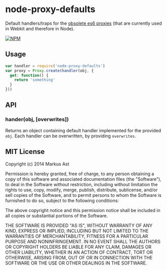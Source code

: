 # node-proxy-defaults

Default handlers/traps for the [obsolete es6 proxies](http://wiki.ecmascript.org/doku.php?do=show&id=harmony:proxies#trap_defaults) (that are currently used in Webkit and therefore in Node).

[![NPM][npm]](https://npmjs.org/package/node-proxy-defaults)

## Usage

```js
var handler = require('node-proxy-defaults')
var proxy = Proxy.create(handler(obj, {
  get: function() {
    return 'something'
  }
}))
```

## API

### hander(obj, [overwrites])

Returns an object containing default handler implemented for the provided `obj`. Each handler can be overwritten, by providing `overwrites`.

## MIT License

Copyright (c) 2014 Markus Ast

Permission is hereby granted, free of charge, to any person obtaining a copy of
this software and associated documentation files (the "Software"), to deal in
the Software without restriction, including without limitation the rights to
use, copy, modify, merge, publish, distribute, sublicense, and/or sell copies of
the Software, and to permit persons to whom the Software is furnished to do so,
subject to the following conditions:

The above copyright notice and this permission notice shall be included in all
copies or substantial portions of the Software.

THE SOFTWARE IS PROVIDED "AS IS", WITHOUT WARRANTY OF ANY KIND, EXPRESS OR
IMPLIED, INCLUDING BUT NOT LIMITED TO THE WARRANTIES OF MERCHANTABILITY, FITNESS
FOR A PARTICULAR PURPOSE AND NONINFRINGEMENT. IN NO EVENT SHALL THE AUTHORS OR
COPYRIGHT HOLDERS BE LIABLE FOR ANY CLAIM, DAMAGES OR OTHER LIABILITY, WHETHER
IN AN ACTION OF CONTRACT, TORT OR OTHERWISE, ARISING FROM, OUT OF OR IN
CONNECTION WITH THE SOFTWARE OR THE USE OR OTHER DEALINGS IN THE SOFTWARE.

[npm]: https://badge.fury.io/js/node-proxy-defaults.svg
